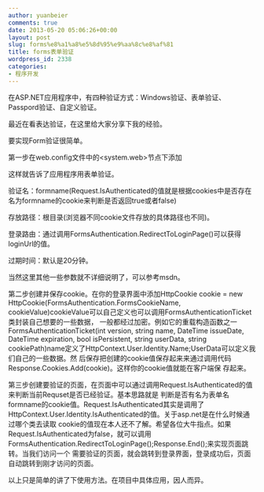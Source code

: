 ```yaml
---
author: yuanbeier
comments: true
date: 2013-05-20 05:06:26+00:00
layout: post
slug: forms%e8%a1%a8%e5%8d%95%e9%aa%8c%e8%af%81
title: forms表单验证
wordpress_id: 2338
categories:
- 程序开发
---
```


在ASP.NET应用程序中，有四种验证方式：Windows验证、表单验证、Passpord验证、自定义验证。

最近在看表达验证，在这里给大家分享下我的经验。

要实现Form验证很简单。

第一步在web.config文件中的<system.web>节点下添加

<authentication mode="Forms">
<forms name="formname" path="/"  loginUrl=""  timeout=“”/>
</authentication>

这样就告诉了应用程序用表单验证。

验证名：formname(Request.IsAuthenticated的值就是根据cookies中是否存在名为formname的cookie来判断是否返回true或者false)

存放路径：根目录(浏览器不同cookie文件存放的具体路径也不同)。

登录路由：通过调用FormsAuthentication.RedirectToLoginPage()可以获得loginUrl的值。

过期时间：默认是20分钟。

当然这里其他一些参数就不详细说明了，可以参考msdn。

第二步创建并保存cookie。在你的登录界面中添加HttpCookie cookie = new HttpCookie(FormsAuthentication.FormsCookieName, cookieValue)cookieValue可以自己定义也可以调用FormsAuthenticationTicket类封装自己想要的一些数据， 一般都经过加密。例如它的重载构造函数之一FormsAuthenticationTicket(int version, string name, DateTime issueDate, DateTime expiration, bool isPersistent, string userData, string cookiePath)name定义了HttpContext.User.Identity.Name;UserData可以定义我们自己的一些数据。然 后保存把创建的cookie值保存起来来通过调用代码Response.Cookies.Add(cookie)。这样你的cookie值就能在客户端保 存起来。

第三步创建要验证的页面，在页面中可以通过调用Request.IsAuthenticated的值来判断当前Requset是否已经验证。基本思路就是 判断是否有名为表单名formname的cookie值。Request.IsAuthenticated其实是调用了 HttpContext.User.Identity.IsAuthenticated的值。关于asp.net是在什么时候通过哪个类去读取 cookie的值现在本人还不了解。希望各位大牛指点。如果Request.IsAuthenticated为false，就可以调用 FormsAuthentication.RedirectToLoginPage();Response.End();来实现页面跳转。当我们访问一个 需要验证的页面，就会跳转到登录界面，登录成功后，页面自动跳转到刚才访问的页面。

以上只是简单的讲了下使用方法。在项目中具体应用，因人而异。

